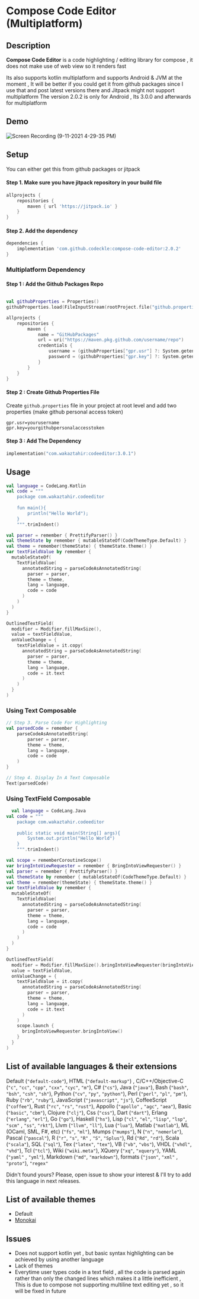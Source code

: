 # Compose Code Editor (Multiplatform)

## Description

**Compose Code Editor** is a code highlighting / editing library for compose , it does not make use of web view so it renders fast

Its also supports kotlin multiplatform and supports Android & JVM at the moment , It will be better if you could get it from
github packages since I use that and post latest versions there and Jitpack might not support multiplatform
The version 2.0.2 is only for Android , Its 3.0.0 and afterwards for multiplatform

## Demo

![Screen Recording (9-11-2021 4-29-35 PM)](https://user-images.githubusercontent.com/42442700/132946529-c0c76bf4-b055-4be9-b89a-48c1b3295f89.gif)

## Setup

You can either get this from github packages or jitpack

#### Step 1. Make sure you have jitpack repository in your build file

```groovy
allprojects {
    repositories {
        maven { url 'https://jitpack.io' }
    }
}
```

#### Step 2. Add the dependency

```groovy
dependencies {
    implementation 'com.github.codeckle:compose-code-editor:2.0.2'
}
```

### Multiplatform Dependency

#### Step 1 : Add the Github Packages Repo

```kotlin

val githubProperties = Properties()
githubProperties.load(FileInputStream(rootProject.file("github.properties")))

allprojects {
    repositories {
        maven {
            name = "GitHubPackages"
            url = uri("https://maven.pkg.github.com/username/repo")
            credentials {
                username = (githubProperties["gpr.usr"] ?: System.getenv("GPR_USER")).toString()
                password = (githubProperties["gpr.key"] ?: System.getenv("GPR_API_KEY")).toString()
            }
        }
    }
}
```

#### Step 2 : Create Github Properties File

Create `github.properties` file in your project at root level and add two properties (make github personal access token)

```properties
gpr.usr=yourusername
gpr.key=yourgithubpersonalaccesstoken
```

#### Step 3 : Add The Dependency

```kotlin
implementation("com.wakaztahir:codeeditor:3.0.1")
```

## Usage

```kotlin
val language = CodeLang.Kotlin
val code = """             
    package com.wakaztahir.codeeditor
    
    fun main(){
        println("Hello World");
    }
    """.trimIndent()

val parser = remember { PrettifyParser() }
val themeState by remember { mutableStateOf(CodeThemeType.Default) }
val theme = remember(themeState) { themeState.theme() }
var textFieldValue by remember {
  mutableStateOf(
    TextFieldValue(
      annotatedString = parseCodeAsAnnotatedString(
        parser = parser,
        theme = theme,
        lang = language,
        code = code
      )
    )
  )
}

OutlinedTextField(
  modifier = Modifier.fillMaxSize(),
  value = textFieldValue,
  onValueChange = {
    textFieldValue = it.copy(
      annotatedString = parseCodeAsAnnotatedString(
        parser = parser,
        theme = theme,
        lang = language,
        code = it.text
      )
    )
  }
)
```

### Using Text Composable

```kotlin
// Step 3. Parse Code For Highlighting
val parsedCode = remember {
    parseCodeAsAnnotatedString(
        parser = parser,
        theme = theme,
        lang = language,
        code = code
    )
}

// Step 4. Display In A Text Composable
Text(parsedCode)
```

### Using TextField Composable

```kotlin
  val language = CodeLang.Java
val code = """             
    package com.wakaztahir.codeeditor
    
    public static void main(String[] args){
        System.out.println("Hello World")
    }
    """.trimIndent()

val scope = rememberCoroutineScope()
var bringIntoViewRequester = remember { BringIntoViewRequester() }
val parser = remember { PrettifyParser() }
val themeState by remember { mutableStateOf(CodeThemeType.Default) }
val theme = remember(themeState) { themeState.theme() }
var textFieldValue by remember {
  mutableStateOf(
    TextFieldValue(
      annotatedString = parseCodeAsAnnotatedString(
        parser = parser,
        theme = theme,
        lang = language,
        code = code
      )
    )
  )
}

OutlinedTextField(
  modifier = Modifier.fillMaxSize().bringIntoViewRequester(bringIntoViewRequester),
  value = textFieldValue,
  onValueChange = {
    textFieldValue = it.copy(
      annotatedString = parseCodeAsAnnotatedString(
        parser = parser,
        theme = theme,
        lang = language,
        code = it.text
      )
    )
    scope.launch {
      bringIntoViewRequester.bringIntoView()
    }
  }
)
```

## List of available languages & their extensions

Default (```"default-code"```), HTML (```"default-markup"```) , C/C++/Objective-C (```"c"```, ```"cc"```, ```"cpp"```, ```"cxx"```, ```"cyc"```, ```"m"```),
C# (```"cs"```), Java (```"java"```), Bash (```"bash"```, ```"bsh"```, ```"csh"```, ```"sh"```),
Python (```"cv"```, ```"py"```, ```"python"```), Perl (```"perl"```, ```"pl"```, ```"pm"```),
Ruby (```"rb"```, ```"ruby"```), JavaScript (```"javascript"```, ```"js"```),
CoffeeScript (```"coffee"```), Rust (```"rc"```, ```"rs"```, ```"rust"```), Appollo (```"apollo"```
, ```"agc"```, ```"aea"```), Basic (```"basic"```, ```"cbm"```), Clojure (```"clj"```),
Css (```"css"```), Dart (```"dart"```), Erlang (```"erlang"```, ```"erl"```), Go (```"go"```),
Haskell (```"hs"```), Lisp (```"cl"```, ```"el"```, ```"lisp"```, ```"lsp"```, ```"scm"```
, ```"ss"```, ```"rkt"```), Llvm (```"llvm"```, ```"ll"```), Lua (```"lua"```),
Matlab (```"matlab"```), ML (OCaml, SML, F#, etc) (```"fs"```, ```"ml"```), Mumps (```"mumps"```),
N (```"n"```, ```"nemerle"```), Pascal (```"pascal"```), R (```"r"```, ```"s"```, ```"R"```
, ```"S"```, ```"Splus"```), Rd (```"Rd"```, ```"rd"```), Scala (```"scala"```), SQL (```"sql"```),
Tex (```"latex"```, ```"tex"```), VB (```"vb"```, ```"vbs"```), VHDL (```"vhdl"```, ```"vhd"```),
Tcl (```"tcl"```), Wiki (```"wiki.meta"```), XQuery (```"xq"```, ```"xquery"```), YAML (```"yaml"```
, ```"yml"```), Markdown (```"md"```, ```"markdown"```), formats (```"json"```, ```"xml"```
, ```"proto"```), ```"regex"```

Didn't found yours? Please, open issue to show your interest & I'll try to add this language in next
releases.

## List of available themes

* Default
* [Monokai](http://www.eclipsecolorthemes.org/?view=theme&id=386)

## Issues

* Does not support kotlin yet , but basic syntax highlighting can be achieved by using another
  language
* Lack of themes
* Everytime user types code in a text field , all the code is parsed again rather than only the
  changed lines which makes it a little inefficient , This is due to compose not supporting
  multiline text editing yet , so it will be fixed in future
